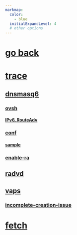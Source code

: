```yaml
---
markmap:
  color:
    - blue
  initialExpandLevel: 4
  # other options
---
```


# [go back](../index.html)
# [trace](trace/index.html)
## [dnsmasq6](trace/dnsmasq6/index.html)
### [ovsh](trace/dnsmasq6/ovsh/index.html)
#### [IPv6_RouteAdv](trace/dnsmasq6/ovsh/IPv6_RouteAdv/index.html)
### [conf](trace/dnsmasq6/conf/index.html)
#### [sample](trace/dnsmasq6/conf/sample/index.html)
### [enable-ra](trace/dnsmasq6/enable-ra/index.html)
## [radvd](trace/radvd/index.html)
## [vaps](trace/vaps/index.html)
### [incomplete-creation-issue](trace/vaps/incomplete-creation-issue/index.html)
# [fetch](fetch/index.html)
